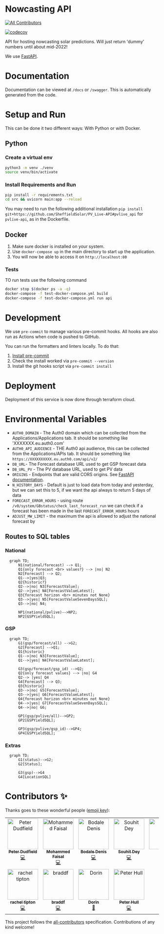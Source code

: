 # Nowcasting API

<!-- ALL-CONTRIBUTORS-BADGE:START - Do not remove or modify this section -->
[![All Contributors](https://img.shields.io/badge/all_contributors-11-orange.svg?style=flat-square)](#contributors-)
<!-- ALL-CONTRIBUTORS-BADGE:END -->

[![codecov](https://codecov.io/gh/openclimatefix/nowcasting_api/branch/main/graph/badge.svg?token=W7L3X72M1O)](https://codecov.io/gh/openclimatefix/nowcasting_api)


API for hosting nowcasting solar predictions.
Will just return 'dummy' numbers until about mid-2022!

We use [FastAPI](https://fastapi.tiangolo.com/).

# Documentation

Documentation can be viewed at `/docs` or `/swagger`. This is automatically generated from the code.

# Setup and Run

This can be done it two different ways: With Python or with Docker.

## Python

### Create a virtual env

```bash
python3 -m venv ./venv
source venv/bin/activate
```

### Install Requirements and Run

```bash
pip install -r requirements.txt
cd src && uvicorn main:app --reload
```

You may need to run the following additional installation `pip install git+https://github.com/SheffieldSolar/PV_Live-API#pvlive_api` for `pvlive-api`, as in the Dockerfile.

## Docker

1. Make sure docker is installed on your system.
2. Use `docker-compose up`
   in the main directory to start up the application.
3. You will now be able to access it on `http://localhost:80`

### Tests

TO run tests use the following command
```bash
docker stop $(docker ps -a -q)
docker-compose -f test-docker-compose.yml build
docker-compose -f test-docker-compose.yml run api
```

# Development

We use `pre-commit` to manage various pre-commit hooks. All hooks are also run
as Actions when code is pushed to GitHub.

You can run the formatters and linters locally. To do that:

1. [Install pre-commit](https://pre-commit.com/#install)
2. Check the install worked via `pre-commit --version`
3. Install the git hooks script via `pre-commit install`

# Deployment

Deployment of this service is now done through terraform cloud.

# Environmental Variables

- `AUTH0_DOMAIN` - The Auth0 domain which can be collected from the Applications/Applications tab. It should be something like
'XXXXXXX.eu.auth0.com'
- `AUTH0_API_AUDIENCE` - THE Auth0 api audience, this can be collected from the Applications/APIs tab. It should be something like
`https://XXXXXXXXXX.eu.auth0.com/api/v2/`
- `DB_URL`- The Forecast database URL used to get GSP forecast data
- `DB_URL_PV` - The PV database URL, used to get PV data
- `ORIGINS` - Endpoints that are valid CORS origins. See [FastAPI documentation](https://fastapi.tiangolo.com/tutorial/cors/).
- `N_HISTORY_DAYS` - Default is just to load data from today and yesterday,
    but we can set this to 5, if we want the api always to return 5 days of data
- `FORECAST_ERROR_HOURS` - using route `/v0/system/GBstatus/check_last_forecast_run` we can check if a forecast has
        been made in the last `FORECAST_ERROR_HOURS` hours
- `ADJUST_MW_LIMIT` - the maximum the api is allowed to adjust the national forecast by

## Routes to SQL tables

### National
```mermaid
  graph TD;
      N1(national/forecast) --> Q1;
      Q1{only forecast <br> values?} --> |no| N2
      N2[Forecast] --> Q2;
      Q1-->|yes|Q3;
      Q2{historic?}
      Q2-->|no| N3[ForecastValue];
      Q2-->|yes| N4[ForecastValueLatest];
      Q3{forecast horizon <br> minutes not None}
      Q3-->|yes| N5[ForecastValueSevenDaysSQL];
      Q3-->|no| N4;

      NP1(national/pvlive)-->NP2;
      NP2[GSPYieldSQL];
```

### GSP
```mermaid
  graph TD;
      G1(gsp/forecast/all) -->G2;
      G2[Forecast] -->Q1;
      Q1{historic}
      Q1-->|no| N3[ForecastValue];
      Q1-->|yes| N4[ForecastValueLatest];

      G3(gsp/forecast/gsp_id) -->Q2;
      Q2{only forecast values} --> |no| G4
      Q2--> |yes| Q4
      G4[Forecast] --> Q3;
      Q3{historic}
      Q3-->|no| G5[ForecastValue];
      Q3-->|yes| G6[ForecastValueLatest];
      Q4{forecast horizon <br> minutes not None}
      Q4-->|yes| G7[ForecastValueSevenDaysSQL];
      Q4-->|no| G6;

      GP1(gsp/pvlive/all)-->GP2;
      GP2[GSPYieldSQL];

      GP3(gsp/pvlive/gsp_id)-->GP4;
      GP4[GSPYieldSQL];
```

### Extras

```mermaid
  graph TD;
      G1(status)-->G2;
      G2[Status];

      G3(gsp)-->G4
      G4[LocationSQL]

```






# Contributors ✨

Thanks goes to these wonderful people ([emoji key](https://allcontributors.org/docs/en/emoji-key)):

<!-- ALL-CONTRIBUTORS-LIST:START - Do not remove or modify this section -->
<!-- prettier-ignore-start -->
<!-- markdownlint-disable -->
<table>
  <tbody>
    <tr>
      <td align="center" valign="top" width="14.28%"><a href="https://github.com/peterdudfield"><img src="https://avatars.githubusercontent.com/u/34686298?v=4?s=100" width="100px;" alt="Peter Dudfield"/><br /><sub><b>Peter Dudfield</b></sub></a><br /><a href="https://github.com/openclimatefix/uk-pv-national-gsp-api/commits?author=peterdudfield" title="Code">💻</a></td>
      <td align="center" valign="top" width="14.28%"><a href="https://github.com/mdfaisal98"><img src="https://avatars.githubusercontent.com/u/64960915?v=4?s=100" width="100px;" alt="Mohammed Faisal"/><br /><sub><b>Mohammed Faisal</b></sub></a><br /><a href="https://github.com/openclimatefix/uk-pv-national-gsp-api/commits?author=mdfaisal98" title="Code">💻</a></td>
      <td align="center" valign="top" width="14.28%"><a href="https://github.com/BodaleDenis"><img src="https://avatars.githubusercontent.com/u/60345186?v=4?s=100" width="100px;" alt="Bodale Denis"/><br /><sub><b>Bodale Denis</b></sub></a><br /><a href="https://github.com/openclimatefix/uk-pv-national-gsp-api/commits?author=BodaleDenis" title="Code">💻</a></td>
      <td align="center" valign="top" width="14.28%"><a href="https://github.com/OBITORASU"><img src="https://avatars.githubusercontent.com/u/65222459?v=4?s=100" width="100px;" alt="Souhit Dey"/><br /><sub><b>Souhit Dey</b></sub></a><br /><a href="https://github.com/openclimatefix/uk-pv-national-gsp-api/commits?author=OBITORASU" title="Code">💻</a></td>
      <td align="center" valign="top" width="14.28%"><a href="https://github.com/flowirtz"><img src="https://avatars.githubusercontent.com/u/6052785?v=4?s=100" width="100px;" alt="Flo"/><br /><sub><b>Flo</b></sub></a><br /><a href="https://github.com/openclimatefix/uk-pv-national-gsp-api/commits?author=flowirtz" title="Code">💻</a></td>
      <td align="center" valign="top" width="14.28%"><a href="https://github.com/vnshanmukh"><img src="https://avatars.githubusercontent.com/u/67438038?v=4?s=100" width="100px;" alt="Shanmukh"/><br /><sub><b>Shanmukh</b></sub></a><br /><a href="https://github.com/openclimatefix/uk-pv-national-gsp-api/commits?author=vnshanmukh" title="Code">💻</a></td>
      <td align="center" valign="top" width="14.28%"><a href="http://www.sixte.demaupeou.com"><img src="https://avatars.githubusercontent.com/u/17206983?v=4?s=100" width="100px;" alt="Sixte de Maupeou"/><br /><sub><b>Sixte de Maupeou</b></sub></a><br /><a href="https://github.com/openclimatefix/uk-pv-national-gsp-api/commits?author=sixtedemaupeou" title="Code">💻</a></td>
    </tr>
    <tr>
      <td align="center" valign="top" width="14.28%"><a href="https://github.com/rachel-labri-tipton"><img src="https://avatars.githubusercontent.com/u/86949265?v=4?s=100" width="100px;" alt="rachel tipton"/><br /><sub><b>rachel tipton</b></sub></a><br /><a href="https://github.com/openclimatefix/uk-pv-national-gsp-api/commits?author=rachel-labri-tipton" title="Code">💻</a></td>
      <td align="center" valign="top" width="14.28%"><a href="https://github.com/braddf"><img src="https://avatars.githubusercontent.com/u/41056982?v=4?s=100" width="100px;" alt="braddf"/><br /><sub><b>braddf</b></sub></a><br /><a href="https://github.com/openclimatefix/uk-pv-national-gsp-api/commits?author=braddf" title="Code">💻</a></td>
      <td align="center" valign="top" width="14.28%"><a href="http://dorinclisu.github.io"><img src="https://avatars.githubusercontent.com/u/13818396?v=4?s=100" width="100px;" alt="Dorin"/><br /><sub><b>Dorin</b></sub></a><br /><a href="https://github.com/openclimatefix/uk-pv-national-gsp-api/pulls?q=is%3Apr+reviewed-by%3Adorinclisu" title="Reviewed Pull Requests">👀</a></td>
      <td align="center" valign="top" width="14.28%"><a href="http://petermnhull.github.io"><img src="https://avatars.githubusercontent.com/u/56369394?v=4?s=100" width="100px;" alt="Peter Hull"/><br /><sub><b>Peter Hull</b></sub></a><br /><a href="https://github.com/openclimatefix/uk-pv-national-gsp-api/commits?author=petermnhull" title="Code">💻</a></td>
    </tr>
  </tbody>
</table>

<!-- markdownlint-restore -->
<!-- prettier-ignore-end -->

<!-- ALL-CONTRIBUTORS-LIST:END -->

This project follows the [all-contributors](https://github.com/all-contributors/all-contributors) specification. Contributions of any kind welcome!
